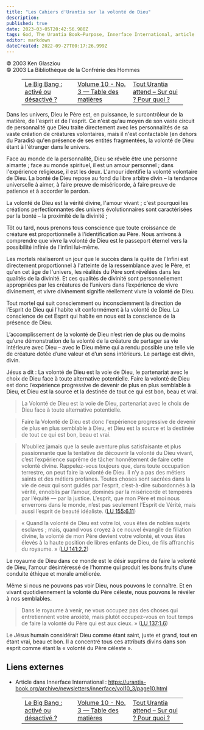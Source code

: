 ```yaml
---
title: "Les Cahiers d'Urantia sur la volonté de Dieu"
description: 
published: true
date: 2023-03-05T20:42:56.980Z
tags: God, The Urantia Book—Purpose, Innerface International, article
editor: markdown
dateCreated: 2022-09-27T00:17:26.999Z
---
```


<p class="v-card v-sheet theme--light gray lighten-3 px-2">© 2003 Ken Glasziou<br>© 2003 La Bibliothèque de la Confrérie des Hommes</p>
<figure class="table chapter-navigator">
  <table>
    <tbody>
      <tr>
        <td>
        <a href="/fr/article/Ken_Glasziou/The_Big_Bang_On_or_Off">
          <span class="mdi mdi-arrow-left-drop-circle"></span><span class="pl-2">Le Big Bang : activé ou désactivé ?</span>
        </a>
        </td>
        <td>
        <a href="/fr/index/articles_innerface#volume-10-no-3">
          <span class="mdi mdi-book-open-variant"></span><span class="pl-2">Volume 10 - No. 3 — Table des matières</span>
        </a>
        </td>
        <td>
        <a href="/fr/article/Ken_Glasziou/All_Urantia_is_Waiting_Upon_Whom_For_What">
          <span class="pr-2">Tout Urantia attend – Sur qui ? Pour quoi ?</span><span class="mdi mdi-arrow-right-drop-circle"></span>
        </a>
        </td>
      </tr>
    </tbody>
  </table>
</figure>



Dans les univers, Dieu le Père est, en puissance, le surcontrôleur de la matière, de l'esprit et de l'esprit. Ce n'est qu'au moyen de son vaste circuit de personnalité que Dieu traite directement avec les personnalités de sa vaste création de créatures volontaires, mais il n'est contactable (en dehors du Paradis) qu'en présence de ses entités fragmentées, la volonté de Dieu étant à l'étranger dans le univers.

Face au monde de la personnalité, Dieu se révèle être une personne aimante ; face au monde spirituel, il est un amour personnel ; dans l'expérience religieuse, il est les deux. L'amour identifie la volonté volontaire de Dieu. La bonté de Dieu repose au fond du libre arbitre divin – la tendance universelle à aimer, à faire preuve de miséricorde, à faire preuve de patience et à accorder le pardon.

La volonté de Dieu est la vérité divine, l'amour vivant ; c'est pourquoi les créations perfectionnantes des univers évolutionnaires sont caractérisées par la bonté – la proximité de la divinité ;

Tôt ou tard, nous prenons tous conscience que toute croissance de créature est proportionnelle à l'identification au Père. Nous arrivons à comprendre que vivre la volonté de Dieu est le passeport éternel vers la possibilité infinie de l’infini lui-même.

Les mortels réaliseront un jour que le succès dans la quête de l'Infini est directement proportionnel à l'atteinte de la ressemblance avec le Père, et qu'en cet âge de l'univers, les réalités du Père sont révélées dans les qualités de la divinité. Et ces qualités de divinité sont personnellement appropriées par les créatures de l’univers dans l’expérience de vivre divinement, et vivre divinement signifie réellement vivre la volonté de Dieu.

Tout mortel qui suit consciemment ou inconsciemment la direction de l’Esprit de Dieu qui l’habite vit conformément à la volonté de Dieu. La conscience de cet Esprit qui habite en nous est la conscience de la présence de Dieu.

L’accomplissement de la volonté de Dieu n’est rien de plus ou de moins qu’une démonstration de la volonté de la créature de partager sa vie intérieure avec Dieu – avec le Dieu même qui a rendu possible une telle vie de créature dotée d’une valeur et d’un sens intérieurs. Le partage est divin, divin.

Jésus a dit : La volonté de Dieu est la voie de Dieu, le partenariat avec le choix de Dieu face à toute alternative potentielle. Faire la volonté de Dieu est donc l’expérience progressive de devenir de plus en plus semblable à Dieu, et Dieu est la source et la destinée de tout ce qui est bon, beau et vrai.

> La Volonté de Dieu est la voie de Dieu, partenariat avec le choix de Dieu face à toute alternative potentielle.

> Faire la Volonté de Dieu est donc l'expérience progressive de devenir de plus en plus semblable à Dieu, et Dieu est la source et la destinée de tout ce qui est bon, beau et vrai.

> N’oubliez jamais que la seule aventure plus satisfaisante et plus passionnante que la tentative de découvrir la volonté du Dieu vivant, c’est l’expérience suprême de tâcher honnêtement de faire cette volonté divine. Rappelez-vous toujours que, dans toute occupation terrestre, on peut faire la volonté de Dieu. Il n’y a pas des métiers saints et des métiers profanes. Toutes choses sont sacrées dans la vie de ceux qui sont guidés par l’esprit, c’est-à-dire subordonnés à la vérité, ennoblis par l’amour, dominés par la miséricorde et tempérés par l’équité — par la justice. L’esprit, que mon Père et moi nous enverrons dans le monde, n’est pas seulement l’Esprit de Vérité, mais aussi l’esprit de beauté idéaliste. (<a id="a57_719"></a>[LU 155:6.11](/fr/The_Urantia_Book/155#p6_11))

> « Quand la volonté de Dieu est votre loi, vous êtes de nobles sujets esclaves ; mais, quand vous croyez à ce nouvel évangile de filiation divine, la volonté de mon Père devient votre volonté, et vous êtes élevés à la haute position de libres enfants de Dieu, de fils affranchis du royaume. » (<a id="a59_295"></a>[LU 141:2.2](/fr/The_Urantia_Book/141#p2_2))

Le royaume de Dieu dans ce monde est le désir suprême de faire la volonté de Dieu, l’amour désintéressé de l’homme qui produit les bons fruits d’une conduite éthique et morale améliorée.

Même si nous ne pouvons pas voir Dieu, nous pouvons le connaître. Et en vivant quotidiennement la volonté du Père céleste, nous pouvons le révéler à nos semblables.

> Dans le royaume à venir, ne vous occupez pas des choses qui entretiennent votre anxiété, mais plutôt occupez-vous en tout temps de faire la volonté du Père qui est aux cieux. » (<a id="a65_180"></a>[LU 137:1.6](/fr/The_Urantia_Book/137#p1_6))

Le Jésus humain considérait Dieu comme étant saint, juste et grand, tout en étant vrai, beau et bon. Il a concentré tous ces attributs divins dans son esprit comme étant la « volonté du Père céleste ».

## Liens externes

- Article dans Innerface International : https://urantia-book.org/archive/newsletters/innerface/vol10_3/page10.html





<figure class="table chapter-navigator">
  <table>
    <tbody>
      <tr>
        <td>
        <a href="/fr/article/Ken_Glasziou/The_Big_Bang_On_or_Off">
          <span class="mdi mdi-arrow-left-drop-circle"></span><span class="pl-2">Le Big Bang : activé ou désactivé ?</span>
        </a>
        </td>
        <td>
        <a href="/fr/index/articles_innerface#volume-10-no-3">
          <span class="mdi mdi-book-open-variant"></span><span class="pl-2">Volume 10 - No. 3 — Table des matières</span>
        </a>
        </td>
        <td>
        <a href="/fr/article/Ken_Glasziou/All_Urantia_is_Waiting_Upon_Whom_For_What">
          <span class="pr-2">Tout Urantia attend – Sur qui ? Pour quoi ?</span><span class="mdi mdi-arrow-right-drop-circle"></span>
        </a>
        </td>
      </tr>
    </tbody>
  </table>
</figure>
